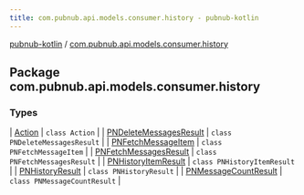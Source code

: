 ```yaml
---
title: com.pubnub.api.models.consumer.history - pubnub-kotlin
---
```


[pubnub-kotlin](../index.html) / [com.pubnub.api.models.consumer.history](./index.html)

## Package com.pubnub.api.models.consumer.history

### Types

| [Action](-action/index.html) | `class Action` |
| [PNDeleteMessagesResult](-p-n-delete-messages-result/index.html) | `class PNDeleteMessagesResult` |
| [PNFetchMessageItem](-p-n-fetch-message-item/index.html) | `class PNFetchMessageItem` |
| [PNFetchMessagesResult](-p-n-fetch-messages-result/index.html) | `class PNFetchMessagesResult` |
| [PNHistoryItemResult](-p-n-history-item-result/index.html) | `class PNHistoryItemResult` |
| [PNHistoryResult](-p-n-history-result/index.html) | `class PNHistoryResult` |
| [PNMessageCountResult](-p-n-message-count-result/index.html) | `class PNMessageCountResult` |

